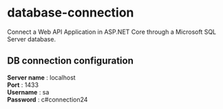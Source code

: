 # database-connection

Connect a Web API Application in ASP.NET Core through a Microsoft SQL Server database.

## DB connection configuration

**Server name** : localhost  
**Port** : 1433  
**Username** : sa  
**Password** : c#connection24  
